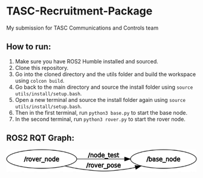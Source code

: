 # TASC-Recruitment-Package

My submission for TASC Communications and Controls team

## How to run:

1. Make sure you have ROS2 Humble installed and sourced.
2. Clone this repository.
3. Go into the cloned directory and the utils folder and build the workspace using `colcon build`.
4. Go back to the main directory and source the install folder using `source utils/install/setup.bash`.
5. Open a new terminal and source the install folder again using `source utils/install/setup.bash`.
6. Then in the first terminal, run `python3 base.py` to start the base node.
7. In the second terminal, run `python3 rover.py` to start the rover node.

## ROS2 RQT Graph:

![alt text](https://github.com/ryan1le/TASC-Recruitment-Package/blob/main/rosgraph.png?raw=true)
